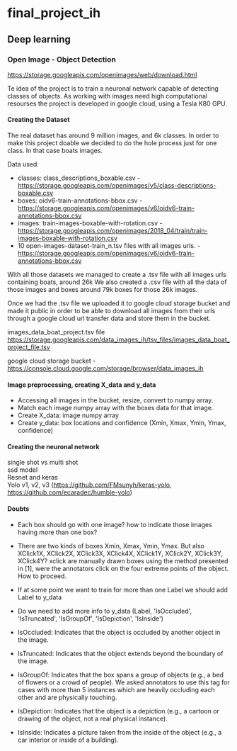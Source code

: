 # final_project_ih

## Deep learning

### Open Image - Object Detection

https://storage.googleapis.com/openimages/web/download.html

Te idea of the project is to train a neuronal network capable of detecting classes of objects.
As working with images need high computational resourses the project is developed in google cloud, using a Tesla K80 GPU.

#### Creating the Dataset

The real dataset has around 9 million images, and 6k classes. In order to make this project doable we decided to do the hole process just for one class. In that case boats images.

Data used:

- classes: class_descriptions_boxable.csv - https://storage.googleapis.com/openimages/v5/class-descriptions-boxable.csv
- boxes: oidv6-train-annotations-bbox.csv - https://storage.googleapis.com/openimages/v6/oidv6-train-annotations-bbox.csv
- images: train-images-boxable-with-rotation.csv - https://storage.googleapis.com/openimages/2018_04/train/train-images-boxable-with-rotation.csv
- 10 open-images-dataset-train_n.tsv files with all images urls. - https://storage.googleapis.com/openimages/v6/oidv6-train-annotations-bbox.csv

With all those datasets we managed to create a .tsv file with all images urls containing boats, around 26k 
We also created a .csv file with all the data of those images and boxes around 79k boxes for those 26k images.

Once we had the .tsv file we uploaded it to google cloud storage bucket and made it public in order to be able to download all images from their urls through a google cloud url transfer data and store them in the bucket.

images_data_boat_project.tsv file https://storage.googleapis.com/data_images_ih/tsv_files/images_data_boat_project_file.tsv

google cloud storage bucket - https://console.cloud.google.com/storage/browser/data_images_ih 


#### Image preprocessing, creating X_data and y_data

- Accessing all images in the bucket, resize, convert to numpy array.
- Match each image numpy array with the boxes data for that image.
- Create X_data: image numpy array
- Create y_data: box locations and confidence (Xmin, Xmax, Ymin, Ymax, confidence)

#### Creating the neuronal network
single shot vs multi shot \
ssd model \
Resnet and keras \
Yolo v1, v2, v3 (https://github.com/FMsunyh/keras-yolo, https://github.com/ecaradec/humble-yolo)

#### Doubts
- Each box should go with one image? how to indicate those images having more than one box?
- There are two kinds of boxes Xmin, Xmax, Ymin, Ymax. But also XClick1X, XClick2X,	XClick3X,	XClick4X,	XClick1Y,	XClick2Y,	XClick3Y,	XClick4Y? xclick are manually drawn boxes using the method presented in [1], were the annotators click on the four extreme points of the object. How to proceed.

- If at some point we want to train for more than one Label we should add Label to y_data

- Do we need to add more info to y_data (Label, 'IsOccluded', 'IsTruncated', 'IsGroupOf', 'IsDepiction', 'IsInside')

- IsOccluded: Indicates that the object is occluded by another object in the image.
- IsTruncated: Indicates that the object extends beyond the boundary of the image.
- IsGroupOf: Indicates that the box spans a group of objects (e.g., a bed of flowers or a crowd of people). We asked annotators to use this tag for cases with more than 5 instances which are heavily occluding each other and are physically touching.
- IsDepiction: Indicates that the object is a depiction (e.g., a cartoon or drawing of the object, not a real physical instance).
- IsInside: Indicates a picture taken from the inside of the object (e.g., a car interior or inside of a building).
